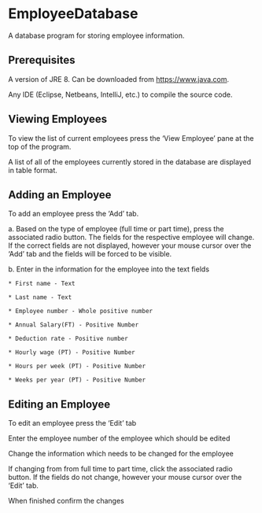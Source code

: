 # EmployeeDatabase
A database program for storing employee information.

## Prerequisites
A version of JRE 8. Can be downloaded from https://www.java.com.

Any IDE (Eclipse, Netbeans, IntelliJ, etc.) to compile the source code.

## Viewing Employees
To view the list of current employees press the ‘View Employee’ pane at the top of the program.

A list of all of the employees currently stored in the database are displayed in table format.

## Adding an Employee
To add an employee press the ‘Add’ tab.
  
  a. Based on the type of employee (full time or part time), press the associated radio button. The fields for the respective employee will   change. If the correct fields are not displayed, however your mouse cursor over the ‘Add’ tab and the fields will be forced to be           visible.
  
  b. Enter in the information for the employee into the text fields
  
    * First name - Text
    
    * Last name - Text
    
    * Employee number - Whole positive number
    
    * Annual Salary(FT) - Positive Number
    
    * Deduction rate - Positive number
    
    * Hourly wage (PT) - Positive Number
    
    * Hours per week (PT) - Positive Number
    
    * Weeks per year (PT) - Positive Number
## Editing an Employee
To edit an employee press the ‘Edit’ tab

Enter the employee number of the employee which should be edited

Change the information which needs to be changed for the employee

If changing from from full time to part time, click the associated radio button. If the fields do not change, however your mouse cursor over the ‘Edit’ tab.

When finished confirm the changes



